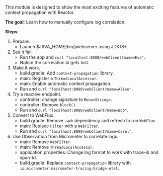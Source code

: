 This module is designed to show the most exciting features of automatic context
propagation with Reactor.

**The goal**: Learn how to manually configure log correlation.

**Steps**:

1. Prepare.
   - Launch $JAVA_HOME/bin/jwebserver using JDK18+.
2. See it fail.
   - Run the app and `curl "localhost:8080/webClient?name=Eva"`.
   - Notice the correlation id gets lost.
3. Make it work.
   - build.gradle: Add `context-propagation` library.
   - main: Register a `ThreadLocalAccessor`.
   - main: Enable automatic context propagation.
   - Run and `curl "localhost:8080/webClient?name=Alice"`.
4. Try a reactive endpoint. 
   - controller: change signature to `Mono<String>`.
   - controller: Remove `block()`.
   - Run and `curl "localhost:8080/webClient?name=Bob"`.
5. Convert to WebFlux.
   - build.gradle: Remove `-web` dependency and refresh to run `WebFlux`.
   - main: Replace `Filter` with a `WebFilter`.
   - Run and `curl "localhost:8080/webClient?name=Carol"`.
6. Use Observation from Micrometer to correlate logs.
   - main: Remove `WebFilter`.
   - main: Remove `ThreadLocalAccessor`.
   - application.properties: Change log format to work with trace-id and span-id.
   - build.gradle: Replace `context-propagation` library with 
     `io.micrometer:micrometer-tracing-bridge-otel`.